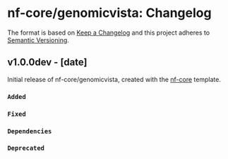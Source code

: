 # nf-core/genomicvista: Changelog

The format is based on [Keep a Changelog](https://keepachangelog.com/en/1.0.0/)
and this project adheres to [Semantic Versioning](https://semver.org/spec/v2.0.0.html).

## v1.0.0dev - [date]

Initial release of nf-core/genomicvista, created with the [nf-core](https://nf-co.re/) template.

### `Added`

### `Fixed`

### `Dependencies`

### `Deprecated`
